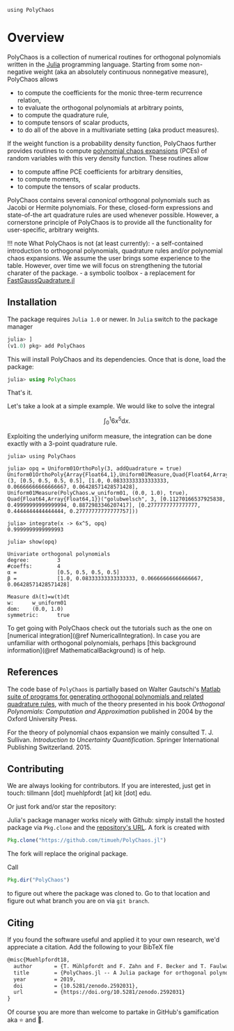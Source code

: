```@setup mysetup
using PolyChaos
```
# Overview
PolyChaos is a collection of numerical routines for orthogonal polynomials written in the [Julia](https://julialang.org/) programming language.
Starting from some non-negative weight (aka an absolutely continuous nonnegative measure), PolyChaos allows
- to compute the coefficients for the monic three-term recurrence relation,
- to evaluate the orthogonal polynomials at arbitrary points,
- to compute the quadrature rule,
- to compute tensors of scalar products,
- to do all of the above in a multivariate setting (aka product measures).

If the weight function is a probability density function, PolyChaos further provides routines to compute [polynomial chaos expansions](https://en.wikipedia.org/wiki/Polynomial_chaos) (PCEs) of random variables with this very density function.
These routines allow
- to compute affine PCE coefficients for arbitrary densities,
- to compute moments,
- to compute the tensors of scalar products.

PolyChaos contains several *canonical* orthogonal polynomials such as Jacobi or Hermite polynomials.
For these, closed-form expressions and state-of-the art quadrature rules are used whenever possible.
However, a cornerstone principle of PolyChaos is to provide all the functionality for user-specific, arbitrary weights.

!!! note
    What PolyChaos is not (at least currently):
    - a self-contained introduction to orthogonal polynomials, quadrature rules and/or polynomial chaos expansions. We assume the user brings some experience to the table. However, over time we will focus on strengthening the tutorial charater of the package.
    - a symbolic toolbox
    - a replacement for [FastGaussQuadrature.jl](https://github.com/ajt60gaibb/FastGaussQuadrature.jl)

## Installation
The package requires `Julia 1.0` or newer.
In `Julia` switch to the package manager
```julia
julia> ]
(v1.0) pkg> add PolyChaos
```
This will install PolyChaos and its dependencies.
Once that is done, load the package:
```julia
julia> using PolyChaos
```
That's it.

Let's take a look at a simple example.
We would like to solve the integral
```math
\int_0^1 6 x^5 \mathrm{d}x.
```
Exploiting the underlying uniform measure, the integration can be done exactly with a 3-point quadrature rule.
```jldoctest
julia> using PolyChaos

julia> opq = Uniform01OrthoPoly(3, addQuadrature = true)
Uniform01OrthoPoly{Array{Float64,1},Uniform01Measure,Quad{Float64,Array{Float64,1}}}(3, [0.5, 0.5, 0.5, 0.5], [1.0, 0.08333333333333333, 0.06666666666666667, 0.06428571428571428], Uniform01Measure(PolyChaos.w_uniform01, (0.0, 1.0), true), Quad{Float64,Array{Float64,1}}("golubwelsch", 3, [0.11270166537925838, 0.49999999999999994, 0.8872983346207417], [0.2777777777777777, 0.4444444444444444, 0.27777777777777757]))

julia> integrate(x -> 6x^5, opq)
0.9999999999999993

julia> show(opq)

Univariate orthogonal polynomials
degree:         3
#coeffs:        4
α =             [0.5, 0.5, 0.5, 0.5]
β =             [1.0, 0.08333333333333333, 0.06666666666666667, 0.06428571428571428]

Measure dλ(t)=w(t)dt
w:      w_uniform01
dom:    (0.0, 1.0)
symmetric:      true
```

To get going with PolyChaos check out the tutorials such as the one on [numerical integration](@ref NumericalIntegration).
In case you are unfamiliar with orthogonal polynomials, perhaps [this background information](@ref MathematicalBackground) is of help.

## References
The code base of `PolyChaos` is partially based on Walter Gautschi's [Matlab suite of programs for generating orthogonal polynomials and related quadrature rules](https://www.cs.purdue.edu/archives/2002/wxg/codes/OPQ.html), with much of the theory presented in his book *Orthogonal Polynomials: Computation and Approximation* published in 2004 by the Oxford University Press.

For the theory of polynomial chaos expansion we mainly consulted T. J. Sullivan. *Introduction to Uncertainty Quantification*. Springer International Publishing Switzerland. 2015.

## Contributing
We are always looking for contributors.
If you are interested, just get in touch: tillmann [dot] muehlpfordt [at] kit [dot] edu.

Or just fork and/or star the repository:

Julia's package manager works nicely with Github: simply install the hosted package via `Pkg.clone` and the [repository's URL](https://help.github.com/articles/which-remote-url-should-i-use/).
A fork is created with

```julia
Pkg.clone("https://github.com/timueh/PolyChaos.jl")
```
The fork will replace the original package.

Call
```julia
Pkg.dir("PolyChaos")
```
to figure out where the package was cloned to.
Go to that location and figure out what branch you are on via `git branch`.

## Citing
If you found the software useful and applied it to your own research, we'd appreciate a citation.
Add the following to your BibTeX file

```tex
@misc{Muehlpfordt18,
  author       = {T. Mühlpfordt and F. Zahn and F. Becker and T. Faulwasser and V. Hagenmeyer},
  title        = {PolyChaos.jl -- A Julia package for orthogonal polynomials, quadrature, and polynomial chaos expansion},
  year         = 2019,
  doi          = {10.5281/zenodo.2592031},
  url          = {https://doi.org/10.5281/zenodo.2592031}
}
```

Of course you are more than welcome to partake in GitHub's gamification aka :star: and :fork_and_knife:.
